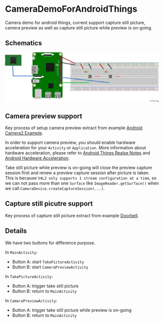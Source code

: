 # CameraDemoForAndroidThings

Camera demo for android things, current support capture still picture, camera preview as well as capture still picture while preview is on-going.

## Schematics

![Camera demo for android things](./CameraDemoForAndroidThings_bb.png)

## Camera preview support

Key process of setup camera preview extract from example [Android Camera2 Example][AndroidCamera2].

In order to support camera preview, you should enable hardware acceleration for your `Activity` or `Application`. More information about hardware acceleration, please refer to [Android Things Realse Notes][AndroidThingsRleaseNotes] and [Android Hardware Acceleration][HardwareAcceleration].

Take still picture while preview is on-going will close the preview capture session first and renew a preview capture session after picture is taken. This is because `V4L2 only supports 1 stream configuration at a time`, so we can not pass more than one `Surface` like `ImageReader.getSurface()` when we call `CameraDevice.createCaptureSession(...)`.

## Capture still picutre support

Key process of capture still picture extract from example [Doorbell][Doorbell].

## Details

We have two buttons for difference purpose.

In `MainActivity`:

- Button A: start `TakePictureActivity`
- Button B: start `CameraPreviewActivity`

In `TakePictureActivity`:

- Button A: trigger take still picture
- Button B: return to `MainActivity`

In `CameraPreviewActivity`:

- Button A: trigger take still picture while preview is on-going
- Button B: return to `MainActivity`


<!-- lins -->

[Doorbell]: https://github.com/androidthings/doorbell
[AndroidCamera2]: https://github.com/googlesamples/android-Camera2Basic
[AndroidThingsRleaseNotes]: https://developer.android.com/things/preview/releases.html
[HardwareAcceleration]: https://developer.android.com/guide/topics/graphics/hardware-accel.html
